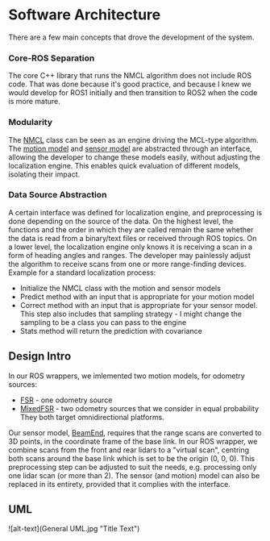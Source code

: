 # Software Architecture

There are a few main concepts that drove the development of the system.

### Core-ROS Separation
The core C++ library that runs the NMCL algorithm does not include ROS code. That was done because it's good practice, and because I knew we would develop for ROS1 initially and then transition to ROS2 when the code is more mature.

### Modularity 
The [NMCL](nmcl/include/NMCL.h) class can be seen as an engine driving the MCL-type algorithm. The [motion model](nmcl/include/MotionModel.h) and [sensor model](nmcl/include/SensorModel.h) are abstracted through an interface, allowing the developer to change these models easily, without adjusting the localization engine. This enables quick evaluation of different models, isolating their impact. 

### Data Source Abstraction
A certain interface was defined for localization engine, and preprocessing is done depending on the source of the data. On the highest level, the functions and the order in which they are called remain the same whether the data is read from a binary/text files or received through ROS topics. On a lower level, the localization engine only knows it is receiving a scan in a form of heading angles and ranges. The developer may painlessly adjust the algorithm to receive scans from one or more range-finding devices.<br/>
Example for a standard localization process:
* Initialize the NMCL class with the motion and sensor models
* Predict method with an input that is appropriate for your motion model
* Correct method with an input that is appropriate for your sensor model. This step also includes that sampling strategy - I might change the sampling to be a class you can pass to the engine
* Stats method will return the prediction with covariance

## Design Intro
In our ROS wrappers, we imlemented two motion models, for odometry sources:
* [FSR](nmcl/include/FSR.h) - one odometry source
* [MixedFSR](nmcl/include/MixedFSR.h) - two odometry sources that we consider in equal probability 
They both target omnidirectional platforms. <br/>

Our sensor model, [BeamEnd](nmcl/include/BeamEnd.h), requires that the range scans are converted to 3D points, in the coordinate frame of the base link. In our ROS wrapper, we combine scans from the front and rear lidars to a "virtual scan", centring both scans around the base link which is set to be the origin (0, 0, 0). This preprocessing step can be adjusted to suit the needs, e.g. processing only one lidar scan (or more than 2). The sensor (and motion) model can also be replaced in its entirety, provided that it complies with the interface. 

## UML

![alt-text](General UML.jpg "Title Text")






